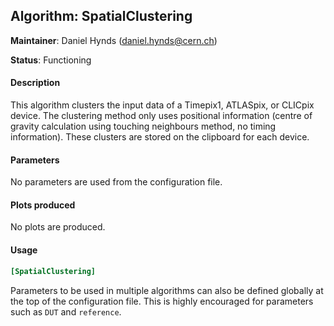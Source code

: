 ## Algorithm: SpatialClustering
**Maintainer**: Daniel Hynds (<daniel.hynds@cern.ch>)

**Status**: Functioning

#### Description
This algorithm clusters the input data of a Timepix1, ATLASpix, or CLICpix device. The clustering method only uses positional information (centre of gravity calculation using touching neighbours method, no timing information). These clusters are stored on the clipboard for each device.

#### Parameters
No parameters are used from the configuration file.

#### Plots produced
No plots are produced.

#### Usage
```toml
[SpatialClustering]

```
Parameters to be used in multiple algorithms can also be defined globally at the top of the configuration file. This is highly encouraged for parameters such as `DUT` and `reference`.
